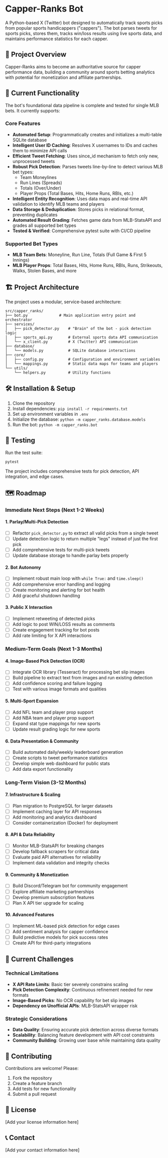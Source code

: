 # Capper-Ranks Bot

A Python-based X (Twitter) bot designed to automatically track sports picks from popular sports handicappers ("cappers"). The bot parses tweets for sports picks, stores them, tracks win/loss results using live sports data, and maintains performance statistics for each capper.

## 🎯 Project Overview

Capper-Ranks aims to become an authoritative source for capper performance data, building a community around sports betting analytics with potential for monetization and affiliate partnerships.

## 🚀 Current Functionality

The bot's foundational data pipeline is complete and tested for single MLB bets. It currently supports:

### Core Features
- **Automated Setup**: Programmatically creates and initializes a multi-table SQLite database
- **Intelligent User ID Caching**: Resolves X usernames to IDs and caches them to minimize API calls
- **Efficient Tweet Fetching**: Uses since_id mechanism to fetch only new, unprocessed tweets
- **Robust Pick Detection**: Parses tweets line-by-line to detect various MLB bet types:
  - Team Moneylines
  - Run Lines (Spreads)
  - Totals (Over/Under)
  - Player Props (Total Bases, Hits, Home Runs, RBIs, etc.)
- **Intelligent Entity Recognition**: Uses data maps and real-time API validation to identify MLB teams and players
- **Data Storage & Deduplication**: Stores picks in relational format, preventing duplicates
- **Automated Result Grading**: Fetches game data from MLB-StatsAPI and grades all supported bet types
- **Tested & Verified**: Comprehensive pytest suite with CI/CD pipeline

### Supported Bet Types
- **MLB Team Bets**: Moneyline, Run Line, Totals (Full Game & First 5 Innings)
- **MLB Player Props**: Total Bases, Hits, Home Runs, RBIs, Runs, Strikeouts, Walks, Stolen Bases, and more

## 🏗️ Project Architecture

The project uses a modular, service-based architecture:

```
src/capper_ranks/
├── bot.py              # Main application entry point and orchestrator
├── services/
│   ├── pick_detector.py    # "Brain" of the bot - pick detection logic
│   ├── sports_api.py       # External sports data API communication
│   └── x_client.py         # X (Twitter) API communication
├── database/
│   └── models.py           # SQLite database interactions
├── core/
│   ├── config.py           # Configuration and environment variables
│   └── mappings.py         # Static data maps for teams and players
└── utils/
    └── helpers.py          # Utility functions
```

## 🛠️ Installation & Setup

1. Clone the repository
2. Install dependencies: `pip install -r requirements.txt`
3. Set up environment variables in `.env`
4. Initialize the database: `python -m capper_ranks.database.models`
5. Run the bot: `python -m capper_ranks.bot`

## 🧪 Testing

Run the test suite:
```bash
pytest
```

The project includes comprehensive tests for pick detection, API integration, and edge cases.

## 🗺️ Roadmap

### Immediate Next Steps (Next 1-2 Weeks)

#### 1. **Parlay/Multi-Pick Detection**
- [ ] Refactor `pick_detector.py` to extract all valid picks from a single tweet
- [ ] Update detection logic to return multiple "legs" instead of just the first pick
- [ ] Add comprehensive tests for multi-pick tweets
- [ ] Update database storage to handle parlay bets properly

#### 2. **Bot Autonomy**
- [ ] Implement robust main loop with `while True:` and `time.sleep()`
- [ ] Add comprehensive error handling and logging
- [ ] Create monitoring and alerting for bot health
- [ ] Add graceful shutdown handling

#### 3. **Public X Interaction**
- [ ] Implement retweeting of detected picks
- [ ] Add logic to post WIN/LOSS results as comments
- [ ] Create engagement tracking for bot posts
- [ ] Add rate limiting for X API interactions

### Medium-Term Goals (Next 1-3 Months)

#### 4. **Image-Based Pick Detection (OCR)**
- [ ] Integrate OCR library (Tesseract) for processing bet slip images
- [ ] Build pipeline to extract text from images and run existing detection
- [ ] Add confidence scoring and failure logging
- [ ] Test with various image formats and qualities

#### 5. **Multi-Sport Expansion**
- [ ] Add NFL team and player prop support
- [ ] Add NBA team and player prop support
- [ ] Expand stat type mappings for new sports
- [ ] Update result grading logic for new sports

#### 6. **Data Presentation & Community**
- [ ] Build automated daily/weekly leaderboard generation
- [ ] Create scripts to tweet performance statistics
- [ ] Develop simple web dashboard for public stats
- [ ] Add data export functionality

### Long-Term Vision (3-12 Months)

#### 7. **Infrastructure & Scaling**
- [ ] Plan migration to PostgreSQL for larger datasets
- [ ] Implement caching layer for API responses
- [ ] Add monitoring and analytics dashboard
- [ ] Consider containerization (Docker) for deployment

#### 8. **API & Data Reliability**
- [ ] Monitor MLB-StatsAPI for breaking changes
- [ ] Develop fallback scrapers for critical data
- [ ] Evaluate paid API alternatives for reliability
- [ ] Implement data validation and integrity checks

#### 9. **Community & Monetization**
- [ ] Build Discord/Telegram bot for community engagement
- [ ] Explore affiliate marketing partnerships
- [ ] Develop premium subscription features
- [ ] Plan X API tier upgrade for scaling

#### 10. **Advanced Features**
- [ ] Implement ML-based pick detection for edge cases
- [ ] Add sentiment analysis for capper confidence
- [ ] Build predictive models for pick success rates
- [ ] Create API for third-party integrations

## 🚧 Current Challenges

### Technical Limitations
- **X API Rate Limits**: Basic tier severely constrains scaling
- **Pick Detection Complexity**: Continuous refinement needed for new formats
- **Image-Based Picks**: No OCR capability for bet slip images
- **Dependency on Unofficial APIs**: MLB-StatsAPI wrapper risk

### Strategic Considerations
- **Data Quality**: Ensuring accurate pick detection across diverse formats
- **Scalability**: Balancing feature development with API cost constraints
- **Community Building**: Growing user base while maintaining data quality

## 🤝 Contributing

Contributions are welcome! Please:
1. Fork the repository
2. Create a feature branch
3. Add tests for new functionality
4. Submit a pull request

## 📄 License

[Add your license information here]

## 📞 Contact

[Add your contact information here]
